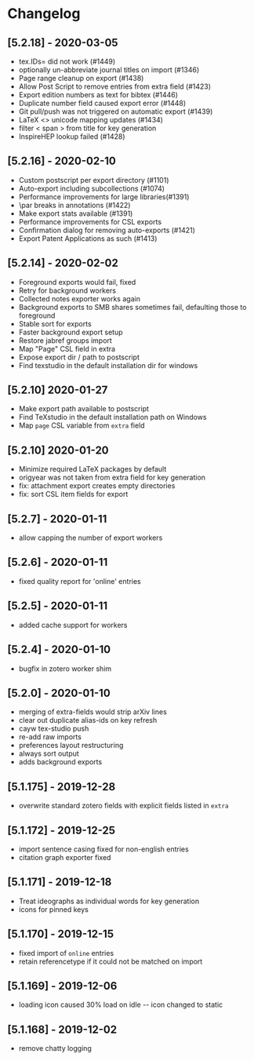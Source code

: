 # Changelog

## [5.2.18] - 2020-03-05

 - tex.IDs= did not work (#1449)
 - optionally un-abbreviate journal titles on import (#1346)
 - Page range cleanup on export (#1438)
 - Allow Post Script to remove entries from extra field (#1423)
 - Export edition numbers as text for bibtex (#1446)
 - Duplicate number field caused export error (#1448)
 - Git pull/push was not triggered on automatic export (#1439)
 - LaTeX <> unicode mapping updates (#1434)
 - filter < span > from title for key generation
 - InspireHEP lookup failed (#1428)

## [5.2.16] - 2020-02-10

 - Custom postscript per export directory (#1101)
 - Auto-export including subcollections (#1074)
 - Performance improvements for large libraries(#1391)
 - \par breaks in annotations (#1422)
 - Make export stats available (#1391)
 - Performance improvements for CSL exports
 - Confirmation dialog for removing auto-exports (#1421)
 - Export Patent Applications as such (#1413)

## [5.2.14] - 2020-02-02

 - Foreground exports would fail, fixed
 - Retry for background workers
 - Collected notes exporter works again
 - Background exports to SMB shares sometimes fail, defaulting those to foreground
 - Stable sort for exports
 - Faster background export setup
 - Restore jabref groups import
 - Map "Page" CSL field in extra
 - Expose export dir / path to postscript
 - Find texstudio in the default installation dir for windows

## [5.2.10] 2020-01-27

 - Make export path available to postscript
 - Find TeXstudio in the default installation path on Windows
 - Map `page` CSL variable from `extra` field

## [5.2.10] 2020-01-20

 - Minimize required LaTeX packages by default
 - origyear was not taken from extra field for key generation
 - fix: attachment export creates empty directories
 - fix: sort CSL item fields for export

## [5.2.7] - 2020-01-11
 - allow capping the number of export workers

## [5.2.6] - 2020-01-11
 - fixed quality report for 'online' entries

## [5.2.5] - 2020-01-11
 - added cache support for workers

## [5.2.4] - 2020-01-10
 - bugfix in zotero worker shim

## [5.2.0] - 2020-01-10
 - merging of extra-fields would strip arXiv lines
 - clear out duplicate alias-ids on key refresh
 - cayw tex-studio push
 - re-add raw imports
 - preferences layout restructuring
 - always sort output
 - adds background exports

## [5.1.175] - 2019-12-28
 - overwrite standard zotero fields with explicit fields listed in `extra`

## [5.1.172] - 2019-12-25
 - import sentence casing fixed for non-english entries
 - citation graph exporter fixed

## [5.1.171] - 2019-12-18
 - Treat ideographs as individual words for key generation
 - icons for pinned keys

## [5.1.170] - 2019-12-15
 - fixed import of `online` entries
 - retain referencetype if it could not be matched on import

## [5.1.169] - 2019-12-06
 - loading icon caused 30% load on idle -- icon changed to static

## [5.1.168] - 2019-12-02
 - remove chatty logging
